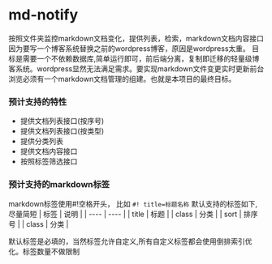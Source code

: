 # md-notify
按照文件夹监控markdown文档变化，提供列表，检索，markdown文档内容接口
因为要写一个博客系统替换之前的wordpress博客，原因是wordpress太重。
目标是需要一个不依赖数据库,简单运行即可，前后端分离，复制即迁移的轻量级博客系统。wordpress显然无法满足需求。要实现markdown文件变更实时更新前台浏览必须有一个markdown文档管理的组建。也就是本项目的最终目标。

### 预计支持的特性
- 提供文档列表接口(按序号)
- 提供文档列表接口(按类型)
- 提供分类列表
- 提供文档内容接口
- 按照标签筛选接口

### 预计支持的markdown标签
markdown标签使用#!空格开头， 比如 `#! title=标题名称`
默认支持的标签如下,尽量简短
|  标签   | 说明  |
|  ----  | ----  |
| title  | 标题 |
| class  | 分类 |
| sort  | 排序号 |
| class  | 分类 |

默认标签是必填的，当然标签允许自定义,所有自定义标签都会使用倒排索引优化。标签数量不做限制
